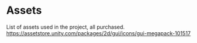 # Assets

List of assets used in the project, all purchased.  
https://assetstore.unity.com/packages/2d/gui/icons/gui-megapack-101517
